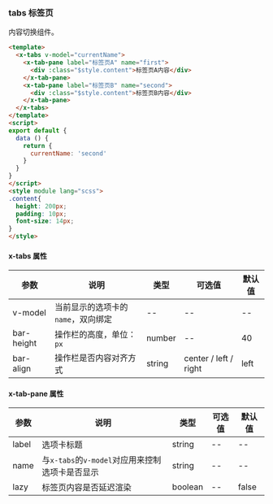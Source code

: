 ### tabs 标签页
内容切换组件。

``` html
<template>
  <x-tabs v-model="currentName">
    <x-tab-pane label="标签页A" name="first">
      <div :class="$style.content">标签页A内容</div>
    </x-tab-pane>
    <x-tab-pane label="标签页B" name="second">
      <div :class="$style.content">标签页B内容</div>
    </x-tab-pane>
  </x-tabs>
</template>
<script>
export default {
  data () {
    return {
      currentName: 'second'
    }
  }
}
</script>
<style module lang="scss">
.content{
  height: 200px;
  padding: 10px;
  font-size: 14px;
}
</style>
```

#### x-tabs 属性
| 参数      | 说明    | 类型      | 可选值       | 默认值   |
|---------- |-------- |---------- |-------------  |-------- |
| v-model  | 当前显示的选项卡的`name`，双向绑定 | --  |   -- |    --     |
| bar-height  | 操作栏的高度，单位：`px` |  number  |   -- |    40     |
| bar-align  | 操作栏是否内容对齐方式 | string  |   center / left / right |    left     |

#### x-tab-pane 属性
| 参数      | 说明    | 类型      | 可选值       | 默认值   |
|---------- |-------- |---------- |-------------  |-------- |
| label  | 选项卡标题 | string  |   -- |    --     |
| name  | 与`x-tabs`的`v-model`对应用来控制选项卡是否显示 | string  |   -- |    --     |
|  lazy  | 标签页内容是否延迟渲染 | boolean  |   -- |    false     |
